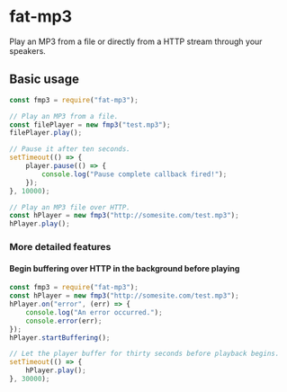 # fat-mp3

Play an MP3 from a file or directly from a HTTP stream through your speakers.

## Basic usage

```js
const fmp3 = require("fat-mp3");

// Play an MP3 from a file.
const filePlayer = new fmp3("test.mp3");
filePlayer.play();

// Pause it after ten seconds.
setTimeout(() => {
	player.pause(() => {
		console.log("Pause complete callback fired!");
	});
}, 10000);

// Play an MP3 file over HTTP.
const hPlayer = new fmp3("http://somesite.com/test.mp3");
hPlayer.play();

```

### More detailed features

#### Begin buffering over HTTP in the background before playing

```js
const fmp3 = require("fat-mp3");
const hPlayer = new fmp3("http://somesite.com/test.mp3");
hPlayer.on("error", (err) => {
	console.log("An error occurred.");
	console.error(err);
});
hPlayer.startBuffering();

// Let the player buffer for thirty seconds before playback begins.
setTimeout(() => {
	hPlayer.play();
}, 30000);
```

